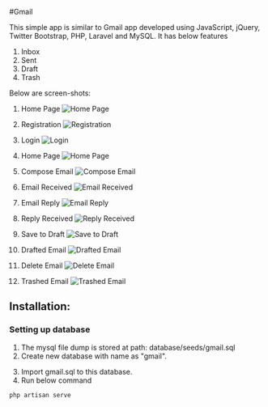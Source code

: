 #Gmail

This simple app is similar to Gmail app developed using JavaScript, jQuery, Twitter Bootstrap, PHP, Laravel and MySQL.
It has below features

1. Inbox
2. Sent
3. Draft
4. Trash


Below are screen-shots:

1. Home Page
    ![](public/img/Screenshots/1.Home-Page.png "Home Page")

2. Registration
    ![](public/img/Screenshots/2.Registration.png "Registration")

3. Login
    ![](public/img/Screenshots/3.Login.png "Login")

4. Home Page
    ![](public/img/Screenshots/4.Home-Page.png "Home Page")

5. Compose Email
    ![](public/img/Screenshots/5.Compose-Email.png "Compose Email")

6. Email Received
    ![](public/img/Screenshots/6.Email-Received.png "Email Received")

7. Email Reply
    ![](public/img/Screenshots/7.Email-Reply.png "Email Reply")

8. Reply Received
    ![](public/img/Screenshots/8.Reply-Received.png "Reply Received")

9. Save to Draft
    ![](public/img/Screenshots/9.Store-to-Draft.png "Save to Draft")

10. Drafted Email
    ![](public/img/Screenshots/10.Drafted-Email.png "Drafted Email")

11. Delete Email
    ![](public/img/Screenshots/11.Deleting-it.png "Delete Email")

12. Trashed Email
    ![](public/img/Screenshots/12.Trashed-Email.png "Trashed Email")


## Installation:

### Setting up database
1. The mysql file dump is stored at path: database/seeds/gmail.sql
2. Create new database with name as "gmail".
3) Import gmail.sql to this database.
4) Run below command

```sh
php artisan serve
```